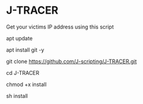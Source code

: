# J-TRACER
Get your victims IP address using this script

apt update

apt install git -y

git clone https://github.com/J-scripting/J-TRACER.git

cd J-TRACER

chmod +x install

sh install

